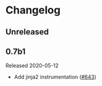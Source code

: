 # Changelog

## Unreleased

## 0.7b1

Released 2020-05-12

- Add jinja2 instrumentation ([#643](https://github.com/open-telemetry/opentelemetry-python/pull/643))
